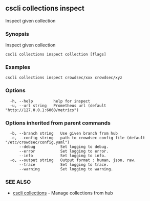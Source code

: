## cscli collections inspect

Inspect given collection

### Synopsis

Inspect given collection

```
cscli collections inspect collection [flags]
```

### Examples

```
cscli collections inspect crowdsec/xxx crowdsec/xyz
```

### Options

```
  -h, --help         help for inspect
  -u, --url string   Prometheus url (default "http://127.0.0.1:6060/metrics")
```

### Options inherited from parent commands

```
  -b, --branch string   Use given branch from hub
  -c, --config string   path to crowdsec config file (default "/etc/crowdsec/config.yaml")
      --debug           Set logging to debug.
      --error           Set logging to error.
      --info            Set logging to info.
  -o, --output string   Output format : human, json, raw.
      --trace           Set logging to trace.
      --warning         Set logging to warning.
```

### SEE ALSO

* [cscli collections](cscli_collections.md)	 - Manage collections from hub


